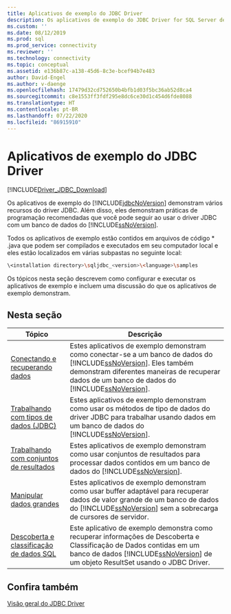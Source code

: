 ```yaml
---
title: Aplicativos de exemplo do JDBC Driver
description: Os aplicativos de exemplo do JDBC Driver for SQL Server demonstram vários recursos e boas práticas de programação que você pode seguir ao usar o JDBC Driver.
ms.custom: ''
ms.date: 08/12/2019
ms.prod: sql
ms.prod_service: connectivity
ms.reviewer: ''
ms.technology: connectivity
ms.topic: conceptual
ms.assetid: e136b87c-a138-45d6-8c3e-bcef94b7e483
author: David-Engel
ms.author: v-daenge
ms.openlocfilehash: 17479d32cd752650b4bfb1d03f5bc36ab52d8ca4
ms.sourcegitcommit: c8e1553ff3fdf295e8dc6ce30d1c454d6fde8088
ms.translationtype: HT
ms.contentlocale: pt-BR
ms.lasthandoff: 07/22/2020
ms.locfileid: "86915910"
---
```

# <a name="sample-jdbc-driver-applications"></a>Aplicativos de exemplo do JDBC Driver

[!INCLUDE[Driver_JDBC_Download](../../includes/driver_jdbc_download.md)]

Os aplicativos de exemplo do [!INCLUDE[jdbcNoVersion](../../includes/jdbcnoversion_md.md)] demonstram vários recursos do driver JDBC. Além disso, eles demonstram práticas de programação recomendadas que você pode seguir ao usar o driver JDBC com um banco de dados do [!INCLUDE[ssNoVersion](../../includes/ssnoversion-md.md)].

Todos os aplicativos de exemplo estão contidos em arquivos de código * .java que podem ser compilados e executados em seu computador local e eles estão localizados em várias subpastas no seguinte local:

```bash
\<installation directory>\sqljdbc_<version>\<language>\samples
```

Os tópicos nesta seção descrevem como configurar e executar os aplicativos de exemplo e incluem uma discussão do que os aplicativos de exemplo demonstram.

## <a name="in-this-section"></a>Nesta seção

| Tópico                                                                            | Descrição                                                                                                                                                                                                                                                             |
| -------------------------------------------------------------------------------- | ----------------------------------------------------------------------------------------------------------------------------------------------------------------------------------------------------------------------------------------------------------------------- |
| [Conectando e recuperando dados](connecting-and-retrieving-data.md)              | Estes aplicativos de exemplo demonstram como conectar-se a um banco de dados do [!INCLUDE[ssNoVersion](../../includes/ssnoversion-md.md)]. Eles também demonstram diferentes maneiras de recuperar dados de um banco de dados do [!INCLUDE[ssNoVersion](../../includes/ssnoversion-md.md)]. |
| [Trabalhando com tipos de dados &#40;JDBC&#41;](working-with-data-types-jdbc.md)        | Estes aplicativos de exemplo demonstram como usar os métodos de tipo de dados do driver JDBC para trabalhar usando dados em um banco de dados do [!INCLUDE[ssNoVersion](../../includes/ssnoversion-md.md)].                                                                                           |
| [Trabalhando com conjuntos de resultados](working-with-result-sets.md)                          | Estes aplicativos de exemplo demonstram como usar conjuntos de resultados para processar dados contidos em um banco de dados do [!INCLUDE[ssNoVersion](../../includes/ssnoversion-md.md)].                                                                                                         |
| [Manipular dados grandes](working-with-large-data.md)                            | Estes aplicativos de exemplo demonstram como usar buffer adaptável para recuperar dados de valor grande de um banco de dados do [!INCLUDE[ssNoVersion](../../includes/ssnoversion-md.md)] sem a sobrecarga de cursores de servidor.                                                      |
| [Descoberta e classificação de dados SQL](data-discovery-classification-sample.md) | Este aplicativo de exemplo demonstra como recuperar informações de Descoberta e Classificação de Dados contidas em um banco de dados [!INCLUDE[ssNoVersion](../../includes/ssnoversion-md.md)] de um objeto ResultSet usando o JDBC Driver.                                         |

## <a name="see-also"></a>Confira também

[Visão geral do JDBC Driver](overview-of-the-jdbc-driver.md)
